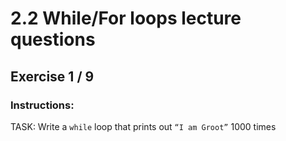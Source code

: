 # 2.2 While/For loops lecture questions 
## Exercise 1 / 9
### Instructions:
TASK: Write a `while` loop that prints out `“I am Groot”` 1000 times